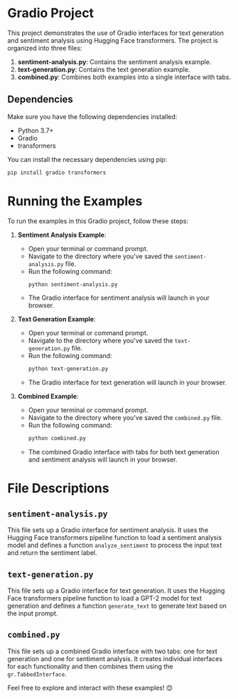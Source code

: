 # Gradio Project

This project demonstrates the use of Gradio interfaces for text generation and sentiment analysis using Hugging Face transformers. The project is organized into three files:

1. **sentiment-analysis.py**: Contains the sentiment analysis example.
2. **text-generation.py**: Contains the text generation example.
3. **combined.py**: Combines both examples into a single interface with tabs.

## Dependencies

Make sure you have the following dependencies installed:
- Python 3.7+
- Gradio
- transformers

You can install the necessary dependencies using pip:

```bash
pip install gradio transformers
```

# Running the Examples

To run the examples in this Gradio project, follow these steps:

1. **Sentiment Analysis Example**:
   - Open your terminal or command prompt.
   - Navigate to the directory where you've saved the `sentiment-analysis.py` file.
   - Run the following command:
     ```bash
     python sentiment-analysis.py
     ```
   - The Gradio interface for sentiment analysis will launch in your browser.

2. **Text Generation Example**:
   - Open your terminal or command prompt.
   - Navigate to the directory where you've saved the `text-generation.py` file.
   - Run the following command:
     ```bash
     python text-generation.py
     ```
   - The Gradio interface for text generation will launch in your browser.

3. **Combined Example**:
   - Open your terminal or command prompt.
   - Navigate to the directory where you've saved the `combined.py` file.
   - Run the following command:
     ```bash
     python combined.py
     ```
   - The combined Gradio interface with tabs for both text generation and sentiment analysis will launch in your browser.

# File Descriptions

## `sentiment-analysis.py`
This file sets up a Gradio interface for sentiment analysis. It uses the Hugging Face transformers pipeline function to load a sentiment analysis model and defines a function `analyze_sentiment` to process the input text and return the sentiment label.

## `text-generation.py`
This file sets up a Gradio interface for text generation. It uses the Hugging Face transformers pipeline function to load a GPT-2 model for text generation and defines a function `generate_text` to generate text based on the input prompt.

## `combined.py`
This file sets up a combined Gradio interface with two tabs: one for text generation and one for sentiment analysis. It creates individual interfaces for each functionality and then combines them using the `gr.TabbedInterface`.

Feel free to explore and interact with these examples! 😊



